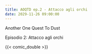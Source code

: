 ```yaml
---
title: AOQTD ep.2 - Attacco agli orchi
date: 2029-11-26 09:00:00
---
```

Another One Quest To Dust

Episodio 2: Attacco agli orchi
<!--more-->
{{< comic_double >}}